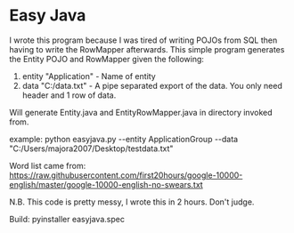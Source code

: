 # Easy Java

I wrote this program because I was tired of writing POJOs from SQL then having to write the RowMapper afterwards. This simple program generates the Entity POJO and RowMapper given the following:

1. entity "Application" - Name of entity
2. data "C:/data.txt" - A pipe separated export of the data. You only need header and 1 row of data. 

Will generate Entity.java and EntityRowMapper.java in directory invoked from.

example: python easyjava.py --entity ApplicationGroup --data "C:/Users/majora2007/Desktop/testdata.txt"

Word list came from:
https://raw.githubusercontent.com/first20hours/google-10000-english/master/google-10000-english-no-swears.txt

N.B. This code is pretty messy, I wrote this in 2 hours. Don't judge. 

Build:
pyinstaller easyjava.spec